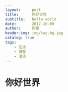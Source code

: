 ```yaml
---
layout:     post
title:      你好世界
subtitle:   hello world
date:       2017-10-09
author:     阿貓
header-img: img/tag-bg.jpg
catalog: true
tags:
    - 生活
    - 博客
    - 漫谈
---
```


# 你好世界



